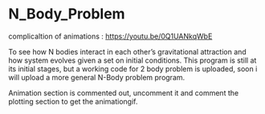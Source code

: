 # N_Body_Problem

complicaltion of animations : https://youtu.be/0Q1UANkqWbE

To see how N bodies interact in each other’s gravitational attraction and how system evolves given a set on initial conditions. This program is still at its initial stages, but a working code for 2 body problem is uploaded, soon i will upload a more general N-Body problem program.

Animation section is commented out, uncomment it and comment the plotting section to get the animationgif.
